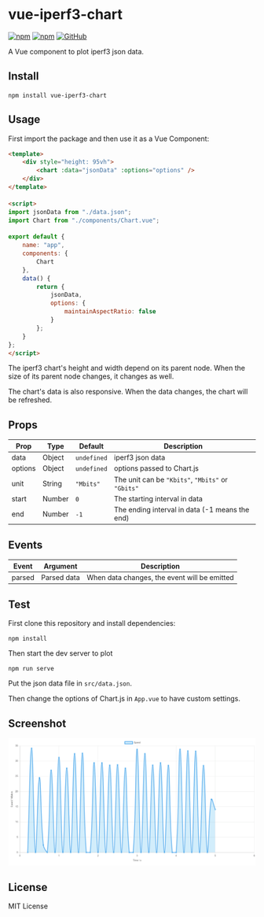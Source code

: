 # vue-iperf3-chart

[![npm](https://img.shields.io/npm/v/vue-iperf3-chart.svg)](https://www.npmjs.com/package/vue-iperf3-chart)
[![npm](https://img.shields.io/npm/dm/vue-iperf3-chart.svg)](https://www.npmjs.com/package/vue-iperf3-chart)
[![GitHub](https://img.shields.io/github/license/DCsunset/vue-iperf3-chart.svg?color=blue)](https://github.com/DCsunset/vue-iperf3-chart/blob/master/LICENSE)

A Vue component to plot iperf3 json data.

## Install

```
npm install vue-iperf3-chart
```

## Usage

First import the package and then use it as a Vue Component:

```html
<template>
	<div style="height: 95vh">
		<chart :data="jsonData" :options="options" />
	</div>
</template>

<script>
import jsonData from "./data.json";
import Chart from "./components/Chart.vue";

export default {
	name: "app",
	components: {
		Chart
	},
	data() {
		return {
			jsonData,
			options: {
				maintainAspectRatio: false
			}
		};
	}
};
</script>
```

The iperf3 chart's height and width depend on its parent node.
When the size of its parent node changes,
it changes as well.

The chart's data is also responsive.
When the data changes,
the chart will be refreshed.

## Props

| Prop    | Type   | Default     | Description                                       |
| ------- | ------ | ----------- | ------------------------------------------------- |
| data    | Object | `undefined` | iperf3 json data                                  |
| options | Object | `undefined` | options passed to Chart.js                        |
| unit    | String | `"Mbits"`   | The unit can be `"Kbits"`, `"Mbits"` or `"Gbits"` |
| start   | Number | `0`         | The starting interval in data                     |
| end     | Number | `-1`        | The ending interval in data (-1 means the end)    |


## Events

| Event  | Argument    | Description                                  |
| ------ | ----------- | -------------------------------------------- |
| parsed | Parsed data | When data changes, the event will be emitted |




## Test

First clone this repository and install dependencies:

```
npm install
```

Then start the dev server to plot

```
npm run serve
```

Put the json data file in `src/data.json`.

Then change the options of Chart.js in `App.vue`
to have custom settings.


## Screenshot

![Screenshot](./Screenshot.png)

## License

MIT License

